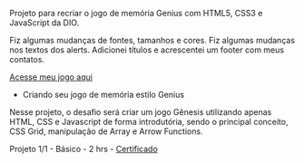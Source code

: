 
Projeto para recriar o jogo de memória Genius com HTML5, CSS3 e JavaScript da DIO. 

Fiz algumas mudanças de fontes, tamanhos e cores. Fiz algumas mudanças nos textos dos alerts. Adicionei títulos e acrescentei um footer com meus contatos.

<a href="https://danianith.github.io/BootCamp_JavaScript_Game_Developer/projeto_jogo_genius/index.html">Acesse meu jogo aqui</a>


* Criando seu jogo de memória estilo Genius

Nesse projeto, o desafio será criar um jogo Gênesis utilizando apenas HTML, CSS e Javascript de forma introdutória, sendo o principal conceito, CSS Grid, manipulação de Array e Arrow Functions.

Projeto 1/1 - Básico - 2 hrs - <a href="https://certificates.digitalinnovation.one/7B5E4A18">Certificado</a>

